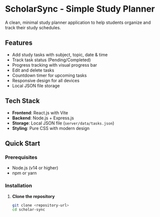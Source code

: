 # ScholarSync - Simple Study Planner

A clean, minimal study planner application to help students organize and track their study schedules.

## Features

- Add study tasks with subject, topic, date & time
- Track task status (Pending/Completed)
- Progress tracking with visual progress bar
- Edit and delete tasks
- Countdown timer for upcoming tasks
- Responsive design for all devices
- Local JSON file storage

## Tech Stack

- **Frontend**: React.js with Vite
- **Backend**: Node.js + Express.js
- **Storage**: Local JSON file (`server/data/tasks.json`)
- **Styling**: Pure CSS with modern design

## Quick Start

### Prerequisites
- Node.js (v14 or higher)
- npm or yarn

### Installation

1. **Clone the repository**
   ```bash
   git clone <repository-url>
   cd scholar-sync

